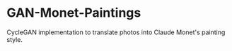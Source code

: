 # GAN-Monet-Paintings
CycleGAN implementation to translate photos into Claude Monet's painting style.
